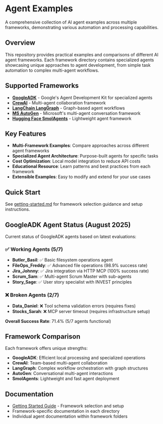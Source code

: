 # Agent Examples

A comprehensive collection of AI agent examples across multiple frameworks, demonstrating various automation and processing capabilities.

## Overview

This repository provides practical examples and comparisons of different AI agent frameworks. Each framework directory contains specialized agents showcasing unique approaches to agent development, from simple task automation to complex multi-agent workflows.

## Supported Frameworks

- **[GoogleADK](GoogleADK/)** - Google's Agent Development Kit for specialized agents
- **[CrewAI](CrewAI/)** - Multi-agent collaboration framework
- **[LangChain LangGraph](LangChain%20LangGraph/)** - Graph-based agent workflows
- **[MS AutoGen](MS%20AutoGen/)** - Microsoft's multi-agent conversation framework
- **[Hugging Face SmolAgents](Hugging%20Face%20SmolAgents/)** - Lightweight agent framework

## Key Features

- **Multi-Framework Examples**: Compare approaches across different agent frameworks
- **Specialized Agent Architecture**: Purpose-built agents for specific tasks
- **Cost Optimization**: Local model integration to reduce API costs
- **Educational Resource**: Learn patterns and best practices from each framework
- **Extensible Examples**: Easy to modify and extend for your use cases

## Quick Start

See [getting-started.md](getting-started.md) for framework selection guidance and setup instructions.

## GoogleADK Agent Status (August 2025)

Current status of GoogleADK agents based on latest evaluations:

### ✅ **Working Agents** (5/7)
- **Butler_Basil**: ✅ Basic filesystem operations agent
- **FileOps_Freddy**: ✅ Advanced file operations (98.9% success rate)
- **Jira_Johnny**: ✅ Jira integration via HTTP MCP (100% success rate)
- **Scrum_Sam**: ✅ Multi-agent Scrum Master with sub-agents
- **Story_Sage**: ✅ User story specialist with INVEST principles

### ❌ **Broken Agents** (2/7)
- **Data_Daniel**: ❌ Tool schema validation errors (requires fixes)
- **Stocks_Sarah**: ❌ MCP server timeout (requires infrastructure setup)

**Overall Success Rate**: 71.4% (5/7 agents functional)

## Framework Comparison

Each framework offers unique strengths:
- **GoogleADK**: Efficient local processing and specialized operations
- **CrewAI**: Team-based multi-agent collaboration
- **LangGraph**: Complex workflow orchestration with graph structures
- **AutoGen**: Conversational multi-agent interactions
- **SmolAgents**: Lightweight and fast agent deployment

## Documentation

- [Getting Started Guide](getting-started.md) - Framework selection and setup
- Framework-specific documentation in each directory
- Individual agent documentation within framework folders
